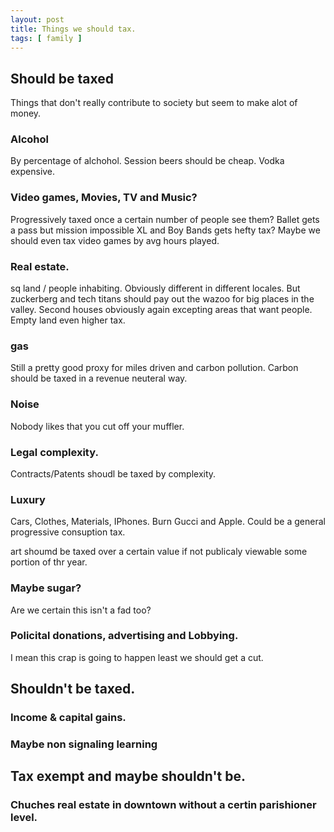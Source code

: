 ```yaml
---
layout: post
title: Things we should tax. 
tags: [ family ]
---
```


## Should be taxed
Things that don't really contribute to society but seem to make alot of money.

### Alcohol 
By percentage of alchohol. Session beers should be cheap. Vodka expensive.

### Video games, Movies, TV and Music?
Progressively taxed once a certain number of people see them? Ballet gets a pass but mission impossible XL and Boy Bands gets hefty tax?
Maybe we should even tax video games by avg hours played. 

### Real estate.
sq land / people inhabiting. Obviously different in different locales. 
But zuckerberg and tech titans should pay out the wazoo for big places in the valley. 
Second houses obviously again excepting areas that want people. 
Empty land even higher tax. 

### gas
Still a pretty good proxy for miles driven and carbon pollution.
Carbon should be taxed in a revenue neuteral way.

### Noise
Nobody likes that you cut off your muffler. 

### Legal complexity.
Contracts/Patents shoudl be taxed by complexity. 

### Luxury
Cars, Clothes, Materials, IPhones.
Burn Gucci and Apple. 
Could be a general progressive consuption tax.

art shoumd be taxed over a certain value if not publicaly viewable some portion of thr year.

### Maybe sugar? 
Are we certain this isn't a fad too? 

### Policital donations, advertising and Lobbying. 
I mean this crap is going to happen least we should get a cut. 

## Shouldn't be taxed.
###  Income & capital gains.
###  Maybe non signaling learning 


## Tax exempt and maybe shouldn't be.
###  Chuches real estate in downtown without a certin parishioner level.



